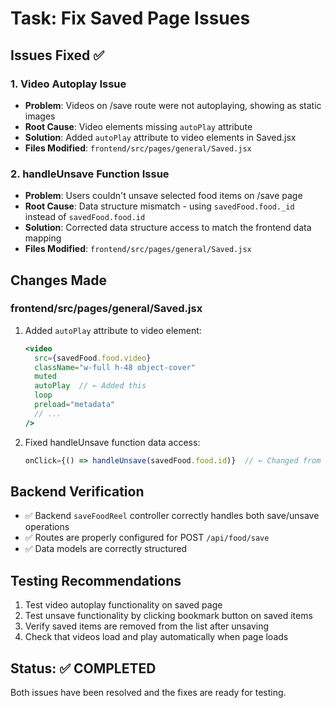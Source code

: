 # Task: Fix Saved Page Issues

## Issues Fixed ✅

### 1. Video Autoplay Issue
- **Problem**: Videos on /save route were not autoplaying, showing as static images
- **Root Cause**: Video elements missing `autoPlay` attribute
- **Solution**: Added `autoPlay` attribute to video elements in Saved.jsx
- **Files Modified**: `frontend/src/pages/general/Saved.jsx`

### 2. handleUnsave Function Issue
- **Problem**: Users couldn't unsave selected food items on /save page
- **Root Cause**: Data structure mismatch - using `savedFood.food._id` instead of `savedFood.food.id`
- **Solution**: Corrected data structure access to match the frontend data mapping
- **Files Modified**: `frontend/src/pages/general/Saved.jsx`

## Changes Made

### frontend/src/pages/general/Saved.jsx
1. Added `autoPlay` attribute to video element:
   ```jsx
   <video
     src={savedFood.food.video}
     className="w-full h-48 object-cover"
     muted
     autoPlay  // ← Added this
     loop
     preload="metadata"
     // ...
   />
   ```

2. Fixed handleUnsave function data access:
   ```jsx
   onClick={() => handleUnsave(savedFood.food.id)}  // ← Changed from _id to id
   ```

## Backend Verification
- ✅ Backend `saveFoodReel` controller correctly handles both save/unsave operations
- ✅ Routes are properly configured for POST `/api/food/save`
- ✅ Data models are correctly structured

## Testing Recommendations
1. Test video autoplay functionality on saved page
2. Test unsave functionality by clicking bookmark button on saved items
3. Verify saved items are removed from the list after unsaving
4. Check that videos load and play automatically when page loads

## Status: ✅ COMPLETED
Both issues have been resolved and the fixes are ready for testing.
